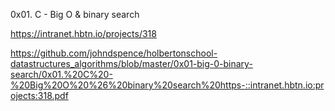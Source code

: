0x01. C - Big O & binary search

https://intranet.hbtn.io/projects/318

https://github.com/johndspence/holbertonschool-datastructures_algorithms/blob/master/0x01-big-0-binary-search/0x01.%20C%20-%20Big%20O%20%26%20binary%20search%20https-::intranet.hbtn.io:projects:318.pdf
